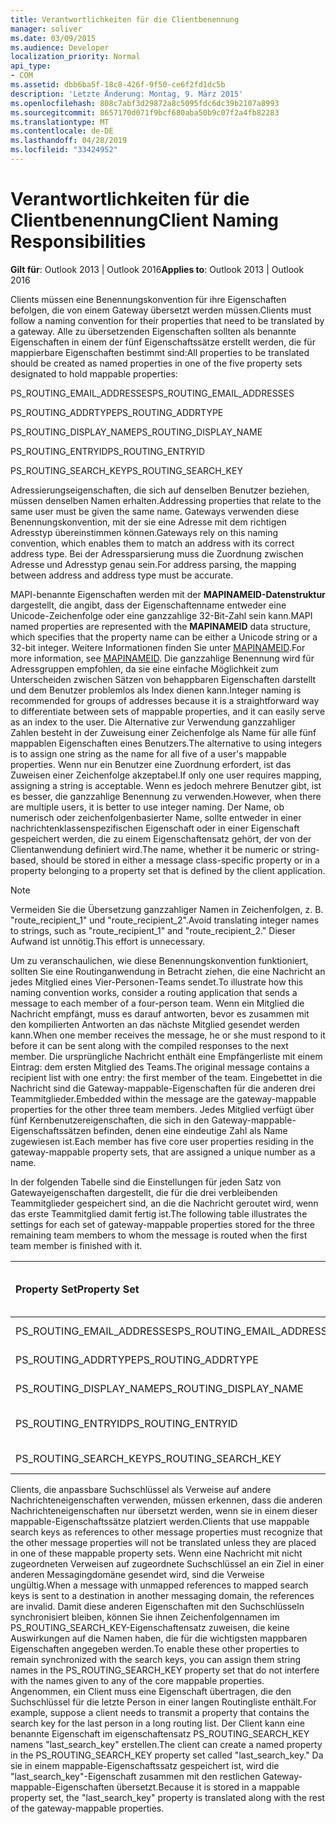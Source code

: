```yaml
---
title: Verantwortlichkeiten für die Clientbenennung
manager: soliver
ms.date: 03/09/2015
ms.audience: Developer
localization_priority: Normal
api_type:
- COM
ms.assetid: dbb6ba5f-18c8-426f-9f50-ce6f2fd1dc5b
description: 'Letzte Änderung: Montag, 9. März 2015'
ms.openlocfilehash: 808c7abf3d29872a8c5095fdc6dc39b2107a8993
ms.sourcegitcommit: 8657170d071f9bcf680aba50b9c07f2a4fb82283
ms.translationtype: MT
ms.contentlocale: de-DE
ms.lasthandoff: 04/28/2019
ms.locfileid: "33424952"
---
```

# <a name="client-naming-responsibilities"></a><span data-ttu-id="27830-103">Verantwortlichkeiten für die Clientbenennung</span><span class="sxs-lookup"><span data-stu-id="27830-103">Client Naming Responsibilities</span></span>

  
  
<span data-ttu-id="27830-104">**Gilt für**: Outlook 2013 | Outlook 2016</span><span class="sxs-lookup"><span data-stu-id="27830-104">**Applies to**: Outlook 2013 | Outlook 2016</span></span> 
  
<span data-ttu-id="27830-105">Clients müssen eine Benennungskonvention für ihre Eigenschaften befolgen, die von einem Gateway übersetzt werden müssen.</span><span class="sxs-lookup"><span data-stu-id="27830-105">Clients must follow a naming convention for their properties that need to be translated by a gateway.</span></span> <span data-ttu-id="27830-106">Alle zu übersetzenden Eigenschaften sollten als benannte Eigenschaften in einem der fünf Eigenschaftssätze erstellt werden, die für mappierbare Eigenschaften bestimmt sind:</span><span class="sxs-lookup"><span data-stu-id="27830-106">All properties to be translated should be created as named properties in one of the five property sets designated to hold mappable properties:</span></span>
  
<span data-ttu-id="27830-107">PS_ROUTING_EMAIL_ADDRESSES</span><span class="sxs-lookup"><span data-stu-id="27830-107">PS_ROUTING_EMAIL_ADDRESSES</span></span>
  
<span data-ttu-id="27830-108">PS_ROUTING_ADDRTYPE</span><span class="sxs-lookup"><span data-stu-id="27830-108">PS_ROUTING_ADDRTYPE</span></span>
  
<span data-ttu-id="27830-109">PS_ROUTING_DISPLAY_NAME</span><span class="sxs-lookup"><span data-stu-id="27830-109">PS_ROUTING_DISPLAY_NAME</span></span>
  
<span data-ttu-id="27830-110">PS_ROUTING_ENTRYID</span><span class="sxs-lookup"><span data-stu-id="27830-110">PS_ROUTING_ENTRYID</span></span>
  
<span data-ttu-id="27830-111">PS_ROUTING_SEARCH_KEY</span><span class="sxs-lookup"><span data-stu-id="27830-111">PS_ROUTING_SEARCH_KEY</span></span>
  
<span data-ttu-id="27830-112">Adressierungseigenschaften, die sich auf denselben Benutzer beziehen, müssen denselben Namen erhalten.</span><span class="sxs-lookup"><span data-stu-id="27830-112">Addressing properties that relate to the same user must be given the same name.</span></span> <span data-ttu-id="27830-113">Gateways verwenden diese Benennungskonvention, mit der sie eine Adresse mit dem richtigen Adresstyp übereinstimmen können.</span><span class="sxs-lookup"><span data-stu-id="27830-113">Gateways rely on this naming convention, which enables them to match an address with its correct address type.</span></span> <span data-ttu-id="27830-114">Bei der Adressparsierung muss die Zuordnung zwischen Adresse und Adresstyp genau sein.</span><span class="sxs-lookup"><span data-stu-id="27830-114">For address parsing, the mapping between address and address type must be accurate.</span></span>
  
<span data-ttu-id="27830-115">MAPI-benannte Eigenschaften werden mit der **MAPINAMEID-Datenstruktur** dargestellt, die angibt, dass der Eigenschaftenname entweder eine Unicode-Zeichenfolge oder eine ganzzahlige 32-Bit-Zahl sein kann.</span><span class="sxs-lookup"><span data-stu-id="27830-115">MAPI named properties are represented with the **MAPINAMEID** data structure, which specifies that the property name can be either a Unicode string or a 32-bit integer.</span></span> <span data-ttu-id="27830-116">Weitere Informationen finden Sie unter [MAPINAMEID](mapinameid.md).</span><span class="sxs-lookup"><span data-stu-id="27830-116">For more information, see [MAPINAMEID](mapinameid.md).</span></span> <span data-ttu-id="27830-117">Die ganzzahlige Benennung wird für Adressgruppen empfohlen, da sie eine einfache Möglichkeit zum Unterscheiden zwischen Sätzen von behappbaren Eigenschaften darstellt und dem Benutzer problemlos als Index dienen kann.</span><span class="sxs-lookup"><span data-stu-id="27830-117">Integer naming is recommended for groups of addresses because it is a straightforward way to differentiate between sets of mappable properties, and it can easily serve as an index to the user.</span></span> <span data-ttu-id="27830-118">Die Alternative zur Verwendung ganzzahliger Zahlen besteht in der Zuweisung einer Zeichenfolge als Name für alle fünf mappablen Eigenschaften eines Benutzers.</span><span class="sxs-lookup"><span data-stu-id="27830-118">The alternative to using integers is to assign one string as the name for all five of a user's mappable properties.</span></span> <span data-ttu-id="27830-119">Wenn nur ein Benutzer eine Zuordnung erfordert, ist das Zuweisen einer Zeichenfolge akzeptabel.</span><span class="sxs-lookup"><span data-stu-id="27830-119">If only one user requires mapping, assigning a string is acceptable.</span></span> <span data-ttu-id="27830-120">Wenn es jedoch mehrere Benutzer gibt, ist es besser, die ganzzahlige Benennung zu verwenden.</span><span class="sxs-lookup"><span data-stu-id="27830-120">However, when there are multiple users, it is better to use integer naming.</span></span> <span data-ttu-id="27830-121">Der Name, ob numerisch oder zeichenfolgenbasierter Name, sollte entweder in einer nachrichtenklassenspezifischen Eigenschaft oder in einer Eigenschaft gespeichert werden, die zu einem Eigenschaftensatz gehört, der von der Clientanwendung definiert wird.</span><span class="sxs-lookup"><span data-stu-id="27830-121">The name, whether it be numeric or string-based, should be stored in either a message class-specific property or in a property belonging to a property set that is defined by the client application.</span></span> 
  
> [!NOTE]
> <span data-ttu-id="27830-122">Vermeiden Sie die Übersetzung ganzzahliger Namen in Zeichenfolgen, z. B. "route_recipient_1" und "route_recipient_2".</span><span class="sxs-lookup"><span data-stu-id="27830-122">Avoid translating integer names to strings, such as "route_recipient_1" and "route_recipient_2."</span></span> <span data-ttu-id="27830-123">Dieser Aufwand ist unnötig.</span><span class="sxs-lookup"><span data-stu-id="27830-123">This effort is unnecessary.</span></span> 
  
<span data-ttu-id="27830-124">Um zu veranschaulichen, wie diese Benennungskonvention funktioniert, sollten Sie eine Routinganwendung in Betracht ziehen, die eine Nachricht an jedes Mitglied eines Vier-Personen-Teams sendet.</span><span class="sxs-lookup"><span data-stu-id="27830-124">To illustrate how this naming convention works, consider a routing application that sends a message to each member of a four-person team.</span></span> <span data-ttu-id="27830-125">Wenn ein Mitglied die Nachricht empfängt, muss es darauf antworten, bevor es zusammen mit den kompilierten Antworten an das nächste Mitglied gesendet werden kann.</span><span class="sxs-lookup"><span data-stu-id="27830-125">When one member receives the message, he or she must respond to it before it can be sent along with the compiled responses to the next member.</span></span> <span data-ttu-id="27830-126">Die ursprüngliche Nachricht enthält eine Empfängerliste mit einem Eintrag: dem ersten Mitglied des Teams.</span><span class="sxs-lookup"><span data-stu-id="27830-126">The original message contains a recipient list with one entry: the first member of the team.</span></span> <span data-ttu-id="27830-127">Eingebettet in die Nachricht sind die Gateway-mappable-Eigenschaften für die anderen drei Teammitglieder.</span><span class="sxs-lookup"><span data-stu-id="27830-127">Embedded within the message are the gateway-mappable properties for the other three team members.</span></span> <span data-ttu-id="27830-128">Jedes Mitglied verfügt über fünf Kernbenutzereigenschaften, die sich in den Gateway-mappable-Eigenschaftssätzen befinden, denen eine eindeutige Zahl als Name zugewiesen ist.</span><span class="sxs-lookup"><span data-stu-id="27830-128">Each member has five core user properties residing in the gateway-mappable property sets, that are assigned a unique number as a name.</span></span> 
  
<span data-ttu-id="27830-129">In der folgenden Tabelle sind die Einstellungen für jeden Satz von Gatewayeigenschaften dargestellt, die für die drei verbleibenden Teammitglieder gespeichert sind, an die die Nachricht geroutet wird, wenn das erste Teammitglied damit fertig ist.</span><span class="sxs-lookup"><span data-stu-id="27830-129">The following table illustrates the settings for each set of gateway-mappable properties stored for the three remaining team members to whom the message is routed when the first team member is finished with it.</span></span>
  
|<span data-ttu-id="27830-130">**Property Set**</span><span class="sxs-lookup"><span data-stu-id="27830-130">**Property Set**</span></span>|<span data-ttu-id="27830-131">**Zweites  <br/> Teammitglied**</span><span class="sxs-lookup"><span data-stu-id="27830-131">**Second Team  <br/> Member**</span></span>|<span data-ttu-id="27830-132">**Drittes  <br/> Teammitglied**</span><span class="sxs-lookup"><span data-stu-id="27830-132">**Third Team  <br/> Member**</span></span>|<span data-ttu-id="27830-133">**Viertes  <br/> Teammitglied**</span><span class="sxs-lookup"><span data-stu-id="27830-133">**Fourth Team  <br/> Member**</span></span>|
|:-----|:-----|:-----|:-----|
|<span data-ttu-id="27830-134">PS_ROUTING_EMAIL_ADDRESSES</span><span class="sxs-lookup"><span data-stu-id="27830-134">PS_ROUTING_EMAIL_ADDRESSES</span></span>  <br/> |<span data-ttu-id="27830-135">Adresse = 0</span><span class="sxs-lookup"><span data-stu-id="27830-135">Address = 0</span></span>  <br/> |<span data-ttu-id="27830-136">Adresse = 1</span><span class="sxs-lookup"><span data-stu-id="27830-136">Address = 1</span></span>  <br/> |<span data-ttu-id="27830-137">Adresse = 2</span><span class="sxs-lookup"><span data-stu-id="27830-137">Address = 2</span></span>  <br/> |
|<span data-ttu-id="27830-138">PS_ROUTING_ADDRTYPE</span><span class="sxs-lookup"><span data-stu-id="27830-138">PS_ROUTING_ADDRTYPE</span></span>  <br/> |<span data-ttu-id="27830-139">Adresstyp = 0</span><span class="sxs-lookup"><span data-stu-id="27830-139">Address type = 0</span></span>  <br/> |<span data-ttu-id="27830-140">Adresstyp = 1</span><span class="sxs-lookup"><span data-stu-id="27830-140">Address type = 1</span></span>  <br/> |<span data-ttu-id="27830-141">Adresstyp = 2</span><span class="sxs-lookup"><span data-stu-id="27830-141">Address type = 2</span></span>  <br/> |
|<span data-ttu-id="27830-142">PS_ROUTING_DISPLAY_NAME</span><span class="sxs-lookup"><span data-stu-id="27830-142">PS_ROUTING_DISPLAY_NAME</span></span>  <br/> |<span data-ttu-id="27830-143">Anzeigename = 0</span><span class="sxs-lookup"><span data-stu-id="27830-143">Display name = 0</span></span>  <br/> |<span data-ttu-id="27830-144">Anzeigename = 1</span><span class="sxs-lookup"><span data-stu-id="27830-144">Display name = 1</span></span>  <br/> |<span data-ttu-id="27830-145">Anzeigename = 2</span><span class="sxs-lookup"><span data-stu-id="27830-145">Display name = 2</span></span>  <br/> |
|<span data-ttu-id="27830-146">PS_ROUTING_ENTRYID</span><span class="sxs-lookup"><span data-stu-id="27830-146">PS_ROUTING_ENTRYID</span></span>  <br/> |<span data-ttu-id="27830-147">Eintrags-ID = 0</span><span class="sxs-lookup"><span data-stu-id="27830-147">Entry identifier = 0</span></span>  <br/> |<span data-ttu-id="27830-148">Eintrags-ID = 1</span><span class="sxs-lookup"><span data-stu-id="27830-148">Entry identifier = 1</span></span>  <br/> |<span data-ttu-id="27830-149">Eintrags-ID = 2</span><span class="sxs-lookup"><span data-stu-id="27830-149">Entry identifier = 2</span></span>  <br/> |
|<span data-ttu-id="27830-150">PS_ROUTING_SEARCH_KEY</span><span class="sxs-lookup"><span data-stu-id="27830-150">PS_ROUTING_SEARCH_KEY</span></span>  <br/> |<span data-ttu-id="27830-151">Suchtaste = 0</span><span class="sxs-lookup"><span data-stu-id="27830-151">Search key = 0</span></span>  <br/> |<span data-ttu-id="27830-152">Suchtaste = 1</span><span class="sxs-lookup"><span data-stu-id="27830-152">Search key = 1</span></span>  <br/> |<span data-ttu-id="27830-153">Suchtaste = 2</span><span class="sxs-lookup"><span data-stu-id="27830-153">Search key = 2</span></span>  <br/> |
   
<span data-ttu-id="27830-154">Clients, die anpassbare Suchschlüssel als Verweise auf andere Nachrichteneigenschaften verwenden, müssen erkennen, dass die anderen Nachrichteneigenschaften nur übersetzt werden, wenn sie in einem dieser mappable-Eigenschaftssätze platziert werden.</span><span class="sxs-lookup"><span data-stu-id="27830-154">Clients that use mappable search keys as references to other message properties must recognize that the other message properties will not be translated unless they are placed in one of these mappable property sets.</span></span> <span data-ttu-id="27830-155">Wenn eine Nachricht mit nicht zugeordneten Verweisen auf zugeordnete Suchschlüssel an ein Ziel in einer anderen Messagingdomäne gesendet wird, sind die Verweise ungültig.</span><span class="sxs-lookup"><span data-stu-id="27830-155">When a message with unmapped references to mapped search keys is sent to a destination in another messaging domain, the references are invalid.</span></span> <span data-ttu-id="27830-156">Damit diese anderen Eigenschaften mit den Suchschlüsseln synchronisiert bleiben, können Sie ihnen Zeichenfolgennamen im PS_ROUTING_SEARCH_KEY-Eigenschaftensatz zuweisen, die keine Auswirkungen auf die Namen haben, die für die wichtigsten mappbaren Eigenschaften angegeben werden.</span><span class="sxs-lookup"><span data-stu-id="27830-156">To enable these other properties to remain synchronized with the search keys, you can assign them string names in the PS_ROUTING_SEARCH_KEY property set that do not interfere with the names given to any of the core mappable properties.</span></span> <span data-ttu-id="27830-157">Angenommen, ein Client muss eine Eigenschaft übertragen, die den Suchschlüssel für die letzte Person in einer langen Routingliste enthält.</span><span class="sxs-lookup"><span data-stu-id="27830-157">For example, suppose a client needs to transmit a property that contains the search key for the last person in a long routing list.</span></span> <span data-ttu-id="27830-158">Der Client kann eine benannte Eigenschaft im eigenschaftensatz PS_ROUTING_SEARCH_KEY namens "last_search_key" erstellen.</span><span class="sxs-lookup"><span data-stu-id="27830-158">The client can create a named property in the PS_ROUTING_SEARCH_KEY property set called "last_search_key."</span></span> <span data-ttu-id="27830-159">Da sie in einem mappable-Eigenschaftssatz gespeichert ist, wird die "last_search_key"-Eigenschaft zusammen mit den restlichen Gateway-mappable-Eigenschaften übersetzt.</span><span class="sxs-lookup"><span data-stu-id="27830-159">Because it is stored in a mappable property set, the "last_search_key" property is translated along with the rest of the gateway-mappable properties.</span></span>
  

